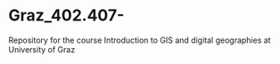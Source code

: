 # Graz_402.407-
Repository for the course Introduction to GIS and digital geographies at University of Graz
